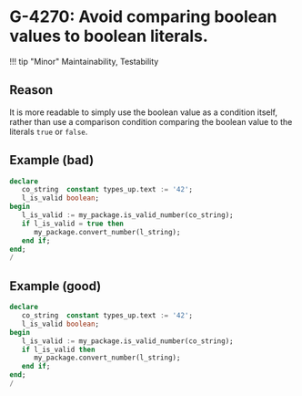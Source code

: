 # G-4270: Avoid comparing boolean values to boolean literals.

!!! tip "Minor"
    Maintainability, Testability

## Reason

It is more readable to simply use the boolean value as a condition itself, rather than use a comparison condition comparing the boolean value to the literals `true` or `false`.

## Example (bad)

``` sql hl_lines="6"
declare
   co_string  constant types_up.text := '42';
   l_is_valid boolean;
begin
   l_is_valid := my_package.is_valid_number(co_string);
   if l_is_valid = true then
      my_package.convert_number(l_string);
   end if;
end;
/
```

## Example (good)

``` sql hl_lines="6"
declare
   co_string  constant types_up.text := '42';
   l_is_valid boolean;
begin
   l_is_valid := my_package.is_valid_number(co_string);
   if l_is_valid then
      my_package.convert_number(l_string);
   end if;
end;
/
```